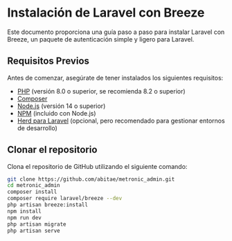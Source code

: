 # Instalación de Laravel con Breeze

Este documento proporciona una guía paso a paso para instalar Laravel con Breeze, un paquete de autenticación simple y ligero para Laravel.

## Requisitos Previos

Antes de comenzar, asegúrate de tener instalados los siguientes requisitos:

- [PHP](https://www.php.net/downloads) (versión 8.0 o superior, se recomienda 8.2 o superior)
- [Composer](https://getcomposer.org/download/)
- [Node.js](https://nodejs.org/) (versión 14 o superior)
- [NPM](https://www.npmjs.com/get-npm) (incluido con Node.js)
- [Herd para Laravel](https://github.com/laravel/herd) (opcional, pero recomendado para gestionar entornos de desarrollo)

## Clonar el repositorio

Clona el repositorio de GitHub utilizando el siguiente comando:

```bash
git clone https://github.com/abitae/metronic_admin.git
cd metronic_admin
composer install
composer require laravel/breeze --dev
php artisan breeze:install
npm install
npm run dev
php artisan migrate
php artisan serve